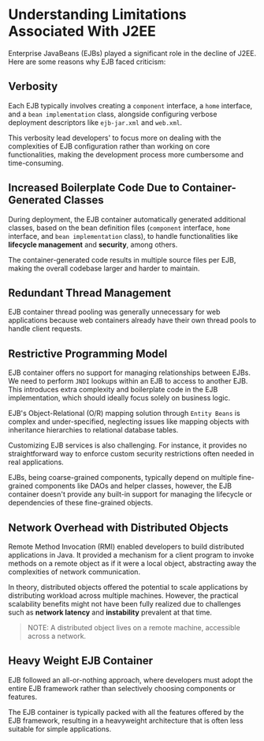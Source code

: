 # Understanding Limitations Associated With J2EE

Enterprise JavaBeans (EJBs) played a significant role in the decline of J2EE. Here are some reasons why EJB faced criticism:

## Verbosity

Each EJB typically involves creating a `component` interface, a `home` interface, and a `bean implementation` class, alongside configuring verbose deployment descriptors like `ejb-jar.xml` and `web.xml`.

This verbosity lead developers' to focus more on dealing with the complexities of EJB configuration rather than working on core functionalities, making the development process more cumbersome and time-consuming.

## Increased Boilerplate Code Due to Container-Generated Classes

During deployment, the EJB container automatically generated additional classes, based on the bean definition files (`component` interface, `home` interface, and `bean implementation` class), to handle functionalities like **lifecycle management** and **security**, among others.

The container-generated code results in multiple source files per EJB, making the overall codebase larger and harder to maintain.

## Redundant Thread Management

EJB container thread pooling was generally unnecessary for web applications because web containers already have their own thread pools to handle client requests.

## Restrictive Programming Model

EJB container offers no support for managing relationships between EJBs. We need to perform `JNDI` lookups within an EJB to access to another EJB. This introduces extra complexity and boilerplate code in the EJB implementation, which should ideally focus solely on business logic.

EJB's Object-Relational (O/R) mapping solution through `Entity Beans` is complex and under-specified, neglecting issues like mapping objects with inheritance hierarchies to relational database tables.

Customizing EJB services is also challenging. For instance, it provides no straightforward way to enforce custom security restrictions often needed in real applications.

EJBs, being coarse-grained components, typically depend on multiple fine-grained components like DAOs and helper classes, however, the EJB container doesn't provide any built-in support for managing the lifecycle or dependencies of these fine-grained objects.

## Network Overhead with Distributed Objects

Remote Method Invocation (RMI) enabled developers to build distributed applications in Java. It provided a mechanism for a client program to invoke methods on a remote object as if it were a local object, abstracting away the complexities of network communication.

In theory, distributed objects offered the potential to scale applications by distributing workload across multiple machines. However, the practical scalability benefits might not have been fully realized due to challenges such as **network latency** and **instability** prevalent at that time.

> NOTE: A distributed object lives on a remote machine, accessible across a network.

## Heavy Weight EJB Container

EJB followed an all-or-nothing approach, where developers must adopt the entire EJB framework rather than selectively choosing components or features.

The EJB container is typically packed with all the features offered by the EJB framework, resulting in a heavyweight architecture that is often less suitable for simple applications.
